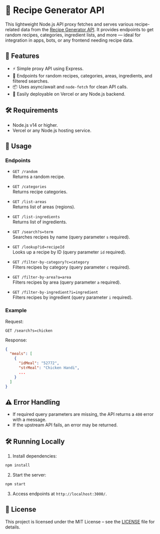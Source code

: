 # 🍳 Recipe Generator API

This lightweight Node.js API proxy fetches and serves various recipe-related data from the [Recipe Generator API](https://recipe-generator-api-tau.vercel.app). It provides endpoints to get random recipes, categories, ingredient lists, and more — ideal for integration in apps, bots, or any frontend needing recipe data.

## 🚀 Features

- ⚡ Simple proxy API using Express.
- 🔄 Endpoints for random recipes, categories, areas, ingredients, and filtered searches.
- 📦 Uses async/await and `node-fetch` for clean API calls.
- 🔐 Easily deployable on Vercel or any Node.js backend.

## 🛠️ Requirements

- Node.js v14 or higher.
- Vercel or any Node.js hosting service.

## 📡 Usage

### Endpoints

- `GET /random`  
  Returns a random recipe.

- `GET /categories`  
  Returns recipe categories.

- `GET /list-areas`  
  Returns list of areas (regions).

- `GET /list-ingredients`  
  Returns list of ingredients.

- `GET /search?s=term`  
  Searches recipes by name (query parameter `s` required).

- `GET /lookup?id=recipeId`  
  Looks up a recipe by ID (query parameter `id` required).

- `GET /filter-by-category?c=category`  
  Filters recipes by category (query parameter `c` required).

- `GET /filter-by-area?a=area`  
  Filters recipes by area (query parameter `a` required).

- `GET /filter-by-ingredient?i=ingredient`  
  Filters recipes by ingredient (query parameter `i` required).

### Example

Request:

```
GET /search?s=chicken
```

Response:

```json
{
  "meals": [
    {
      "idMeal": "52772",
      "strMeal": "Chicken Handi",
      ...
    }
  ]
}
```

## ⚠️ Error Handling

- If required query parameters are missing, the API returns a `400` error with a message.
- If the upstream API fails, an error may be returned.

## 🛠️ Running Locally

1. Install dependencies:

```bash
npm install
```

2. Start the server:

```bash
npm start
```

3. Access endpoints at `http://localhost:3000/`.

## 📝 License

This project is licensed under the MIT License – see the [LICENSE](https://github.com/NotFlexCoder/recipe-generator-api/blob/main/LICENSE) file for details.
